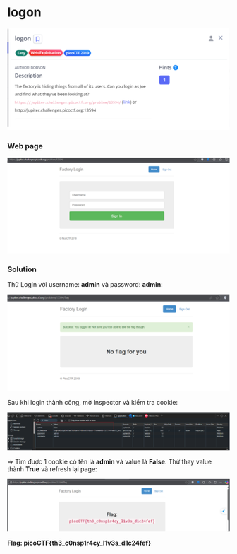 # logon
![img](https://github.com/DucThinh47/PicoCTF_Writeups/blob/main/Web_Exploitation/images/image219.png?raw=true)

### Web page
![img](https://github.com/DucThinh47/PicoCTF_Writeups/blob/main/Web_Exploitation/images/image220.png?raw=true)

### Solution

Thử Login với username: **admin** và password: **admin**:

![img](https://github.com/DucThinh47/PicoCTF_Writeups/blob/main/Web_Exploitation/images/image221.png?raw=true)

Sau khi login thành công, mở Inspector và kiểm tra cookie:

![img](https://github.com/DucThinh47/PicoCTF_Writeups/blob/main/Web_Exploitation/images/image222.png?raw=true)

=> Tìm được 1 cookie có tên là **admin** và value là **False**. Thử thay value thành **True** và refresh lại page: 

![img](https://github.com/DucThinh47/PicoCTF_Writeups/blob/main/Web_Exploitation/images/image223.png?raw=true)

**Flag: picoCTF{th3_c0nsp1r4cy_l1v3s_d1c24fef}**